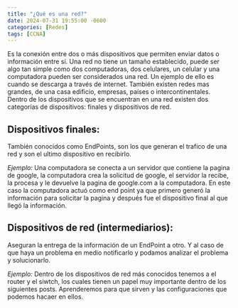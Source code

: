 ```yaml
---
title: "¿Qué es una red?"
date: 2024-07-31 19:55:00 -0600
categories: [Redes]
tags: [CCNA]
---
```


Es la conexión entre dos o más dispositivos que permiten enviar datos o información entre sí. Una red no tiene un tamaño establecido, puede ser algo tan simple como dos computadoras, dos celulares, un celular y una computadora pueden ser considerados una red.
Un ejemplo de ello es cuando se descarga a través de internet. También existen redes mas grandes, de una casa edificio, empresas, países o intercontinentales. 
Dentro de los dispositivos que se encuentran en una red existen dos categorías de dispositivos: finales y dispositivos de red.

## **Dispositivos finales:**
También conocidos como EndPoints, son los que generan el trafico de una red y son el ultimo dispositivo en recibirlo.

*Ejemplo:*
Una computadora se conecta a un servidor que contiene la pagina de google, la computadora crea la solicitud de google, el servidor la recibe, la procesa y le devuelve la pagina de google.com a la computadora. En este caso la computadora actuó como end point ya que primero generó la información para solicitar la pagina y después fue el dispositivo final al que llegó la información.

## **Dispositivos de red (intermediarios):**
Aseguran la entrega de la información de un EndPoint a otro. Y al caso de que haya un problema en medio notificarlo y podamos analizar el problema y solucionarlo.

*Ejemplo:*
Dentro de los dispositivos  de red más conocidos tenemos a el router y el siwtch, los cuales tienen un papel muy importante dentro de los siguientes posts. Aprenderemos para que sirven y las configuraciones que podemos hacaer en ellos.
